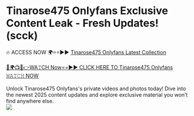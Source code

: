 # Tinarose475 Onlyfans Exclusive Content Leak - Fresh Updates! (scck)

🔥 ACCESS NOW 🌍==►► <a href="https://tinyurl.com/kvy9nzfs" rel="nofollow">Tinarose475 Onlyfans Latest Collection</a>
<br><br>
[🔴🌍📺📱👉WA𝚃CH Now==►► CLICK HERE TO Tinarose475 Onlyfans 𝚆𝙰𝚃𝙲𝙷 NOW](https://tinyurl.com/kvy9nzfs)
<br><br>
Unlock Tinarose475 Onlyfans's private videos and photos today! Dive into the newest 2025 content updates and explore exclusive material you won’t find anywhere else.
<br>
<a href="https://tinyurl.com/kvy9nzfs" rel="nofollow" data-target="animated-image.originalLink"><img src="https://camo.githubusercontent.com/8a4f000d20f83aca3bf7ec5f350d767afa0574a8a352519fd8cfa583a6f93a33/68747470733a2f2f692e696d6775722e636f6d2f644a486b345a712e676966" data-canonical-src="https://i.imgur.com/dJHk4Zq.gif" style="max-width: 100%; display: inline-block;" data-target="animated-image.originalImage"></a>
<br>
